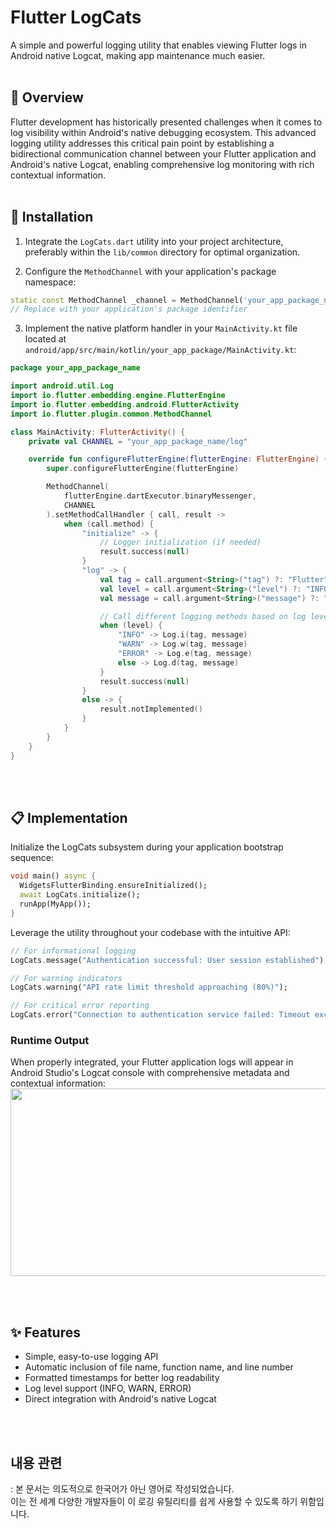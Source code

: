 # Flutter LogCats
A simple and powerful logging utility that enables viewing Flutter logs in Android native Logcat, making app maintenance much easier.
<br><br>

## 📝 Overview
Flutter development has historically presented challenges when it comes to log visibility within Android's native debugging ecosystem. This advanced logging utility addresses this critical pain point by establishing a bidirectional communication channel between your Flutter application and Android's native Logcat, enabling comprehensive log monitoring with rich contextual information.
<br><br>
## 🚀 Installation

1. Integrate the `LogCats.dart` utility into your project architecture, preferably within the `lib/common` directory for optimal organization.

2. Configure the `MethodChannel` with your application's package namespace:

```dart
static const MethodChannel _channel = MethodChannel('your_app_package_name/log');
// Replace with your application's package identifier
```

3. Implement the native platform handler in your `MainActivity.kt` file located at `android/app/src/main/kotlin/your_app_package/MainActivity.kt`:

```kotlin
package your_app_package_name

import android.util.Log
import io.flutter.embedding.engine.FlutterEngine
import io.flutter.embedding.android.FlutterActivity
import io.flutter.plugin.common.MethodChannel

class MainActivity: FlutterActivity() {
    private val CHANNEL = "your_app_package_name/log"

    override fun configureFlutterEngine(flutterEngine: FlutterEngine) {
        super.configureFlutterEngine(flutterEngine)

        MethodChannel(
            flutterEngine.dartExecutor.binaryMessenger,
            CHANNEL
        ).setMethodCallHandler { call, result ->
            when (call.method) {
                "initialize" -> {
                    // Logger initialization (if needed)
                    result.success(null)
                }
                "log" -> {
                    val tag = call.argument<String>("tag") ?: "Flutter"
                    val level = call.argument<String>("level") ?: "INFO"
                    val message = call.argument<String>("message") ?: ""

                    // Call different logging methods based on log level
                    when (level) {
                        "INFO" -> Log.i(tag, message)
                        "WARN" -> Log.w(tag, message)
                        "ERROR" -> Log.e(tag, message)
                        else -> Log.d(tag, message)
                    }
                    result.success(null)
                }
                else -> {
                    result.notImplemented()
                }
            }
        }
    }
}
```
<br><br>
## 📋 Implementation

Initialize the LogCats subsystem during your application bootstrap sequence:

```dart
void main() async {
  WidgetsFlutterBinding.ensureInitialized();
  await LogCats.initialize();
  runApp(MyApp());
}
```

Leverage the utility throughout your codebase with the intuitive API:

```dart
// For informational logging
LogCats.message("Authentication successful: User session established");

// For warning indicators
LogCats.warning("API rate limit threshold approaching (80%)");

// For critical error reporting
LogCats.error("Connection to authentication service failed: Timeout exceeded");
```
### Runtime Output

When properly integrated, your Flutter application logs will appear in Android Studio's Logcat console with comprehensive metadata and contextual information:
<br>
<img src="https://i.imgur.com/W8w4LVt.png" width="1000" height="300"/>

<br><br>
## ✨ Features

- Simple, easy-to-use logging API
- Automatic inclusion of file name, function name, and line number
- Formatted timestamps for better log readability
- Log level support (INFO, WARN, ERROR)
- Direct integration with Android's native Logcat

<br><br>
## 내용 관련
: 본 문서는 의도적으로 한국어가 아닌 영어로 작성되었습니다.<br> 이는 전 세계 다양한 개발자들이 이 로깅 유틸리티를 쉽게 사용할 수 있도록 하기 위함입니다.
